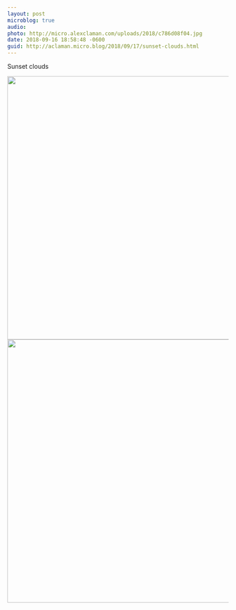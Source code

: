 ```yaml
---
layout: post
microblog: true
audio: 
photo: http://micro.alexclaman.com/uploads/2018/c786d08f04.jpg
date: 2018-09-16 18:58:48 -0600
guid: http://aclaman.micro.blog/2018/09/17/sunset-clouds.html
---
```

Sunset clouds

<img src="http://micro.alexclaman.com/uploads/2018/4e6777f2f1.jpg" width="600" height="600" /><img src="http://micro.alexclaman.com/uploads/2018/c786d08f04.jpg" width="600" height="600" />
